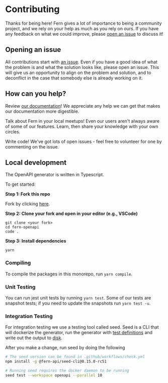 # Contributing

Thanks for being here! Fern gives a lot of importance to being a community project, and we rely on your help as much as you rely on ours. If you have any feedback on what we could improve, please [open an issue](https://github.com/fern-api/fern-openapi/issues/new) to discuss it!

## Opening an issue

All contributions start with [an issue](https://github.com/fern-api/fern-openapi/issues/new). Even if you have a good idea of what the problem is and what the solution looks like, please open an issue. This will give us an opportunity to align on the problem and solution, and to deconflict in the case that somebody else is already working on it.

## How can you help?

Review [our documentation](https://buildwithfern.com/docs?utm_source=github&utm_medium=readme&utm_campaign=fern-openapi&utm_content=contributing)! We appreciate any help we can get that makes our documentation more digestible.

Talk about Fern in your local meetups! Even our users aren't always aware of some of our features. Learn, then share your knowledge with your own circles.

Write code! We've got lots of open issues - feel free to volunteer for one by commenting on the issue.

## Local development

The OpenAPI generator is written in Typescript.

To get started:

**Step 1: Fork this repo**

Fork by clicking [here](https://github.com/fern-api/fern-openapi/fork).

**Step 2: Clone your fork and open in your editor (e.g., VSCode)**

```
git clone <your fork>
cd fern-openapi
code .
```

**Step 3: Install dependencies**

```
yarn
```

### Compiling

To compile the packages in this monorepo, run `yarn compile`.

### Unit Testing

You can run jest unit tests by running `yarn test`. Some of 
our tests are snapshot tests; if you need to update the
snapshots run `yarn test -u`. 

### Integration Testing

For integration testing we use a testing tool called seed. Seed 
is a CLI that will dockerize the generator, run the generator with 
[test definitions](https://github.com/fern-api/fern/tree/main/test-definitions/fern/apis)
and write out the output to [disk](./seed/openapi/). 

After you make a change, run seed by doing the following
```bash
# The seed version can be found in .github/workflows/check.yml
npm install -g @fern-api/seed-cli@0.15.0-rc51 

# Running seed requires the docker daemon to be running
seed test --workspace openapi --parallel 10 
```
